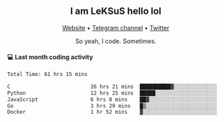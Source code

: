 <h2 align="center">I am LeKSuS hello lol</h2>
<div align="center">
  <a href="https://leksus.net">Website</a> •
  <a href="https://t.me/leksus_was_here">Telegram channel</a> •
  <a href="https://twitter.com/___LeKSuS___">Twitter</a>
</div>
<p align="center">So yeah, I code. Sometimes.</p>

#### :computer: Last month coding activity
<!--START_SECTION:waka-->

```txt
Total Time: 61 hrs 15 mins

C                          26 hrs 21 mins  ██████████▓░░░░░░░░░░░░░░   42.93 %
Python                     12 hrs 25 mins  █████░░░░░░░░░░░░░░░░░░░░   20.25 %
JavaScript                 6 hrs 8 mins    ██▓░░░░░░░░░░░░░░░░░░░░░░   10.00 %
Go                         3 hrs 29 mins   █▒░░░░░░░░░░░░░░░░░░░░░░░   05.70 %
Docker                     1 hr 52 mins    ▓░░░░░░░░░░░░░░░░░░░░░░░░   03.05 %
```

<!--END_SECTION:waka-->

<!-- flag{4_l0t_0f_1nter35t1ng_th1ng5_4r3_1n_publ1c_d0m41n} -->
